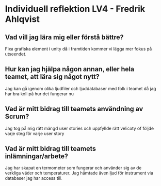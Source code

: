 # Individuell reflektion LV4 - Fredrik Ahlqvist
## Vad vill jag lära mig eller förstå bättre?
Fixa grafiska element i unity då i framtiden kommer vi lägga mer fokus på utseendet.
## Hur kan jag hjälpa någon annan, eller hela teamet, att lära sig något nytt?
Jag kan gå igenom olika ljudfiler och ljuddatabaser med folk i teamet då jag har bra koll på hur det fungerar nu
## Vad är mitt bidrag till teamets användning av Scrum?
Jag tog på mig rätt mängd user stories och uppfyllde rätt velicoty of följde varje steg för varje user story
## Vad är mitt bidrag till teamets inlämningar/arbete?
Jag har skapat en termometer som fungerar och använder sig av de verkliga väder och temperaturer. Jag hämtade även ljud för instrument via databaser jag har access till.
